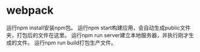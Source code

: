# webpack

运行npm install安装npm包。
运行npm start构建应用，会自动生成public文件夹，打包后的文件在这里。
运行npm run server建立本地服务器，并执行刚才生成的文件。
运行npm run build打包生产文件。